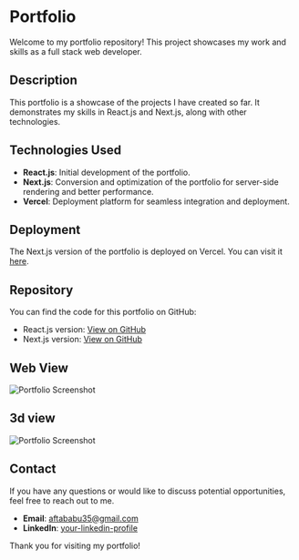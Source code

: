 # Portfolio

Welcome to my portfolio repository! This project showcases my work and skills as a full stack web developer.

## Description

This portfolio is a showcase of the projects I have created so far. It demonstrates my skills in React.js and Next.js, along with other technologies.

## Technologies Used

- **React.js**: Initial development of the portfolio.
- **Next.js**: Conversion and optimization of the portfolio for server-side rendering and better performance.
- **Vercel**: Deployment platform for seamless integration and deployment.

## Deployment

The Next.js version of the portfolio is deployed on Vercel. You can visit it [here](https://www.vercel.com).

## Repository

You can find the code for this portfolio on GitHub:

- React.js version: [View on GitHub](https://www.github.com/aftababu/portfolio_reactjs)
- Next.js version: [View on GitHub](https://github.com/aftababu/portfolio_nextjs)

## Web View

![Portfolio Screenshot](https://res.cloudinary.com/dmglab5ej/image/upload/v1718179778/myportfolio/image_c6gwpi.webp)

## 3d view

![Portfolio Screenshot](https://res.cloudinary.com/dmglab5ej/image/upload/v1718179957/myportfolio/Screen_Shot_2024-06-12_mfxigg.png)


## Contact

If you have any questions or would like to discuss potential opportunities, feel free to reach out to me.

- **Email**: [aftababu35@gmail.com](mailto:aftababu35@gmail.com)
- **LinkedIn**: [your-linkedin-profile](https://www.linkedin.com/in/your-profile)

Thank you for visiting my portfolio!

